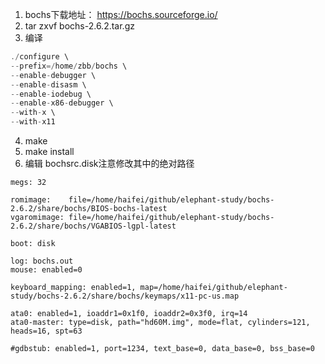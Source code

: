 1. bochs下载地址： https://bochs.sourceforge.io/
2. tar zxvf bochs-2.6.2.tar.gz
3. 编译
```c
./configure \
--prefix=/home/zbb/bochs \
--enable-debugger \
--enable-disasm \
--enable-iodebug \
--enable-x86-debugger \
--with-x \
--with-x11
```
4. make
5. make install
6. 编辑 bochsrc.disk注意修改其中的绝对路径
```shell
megs: 32

romimage:    file=/home/haifei/github/elephant-study/bochs-2.6.2/share/bochs/BIOS-bochs-latest
vgaromimage: file=/home/haifei/github/elephant-study/bochs-2.6.2/share/bochs/VGABIOS-lgpl-latest

boot: disk

log: bochs.out
mouse: enabled=0

keyboard_mapping: enabled=1, map=/home/haifei/github/elephant-study/bochs-2.6.2/share/bochs/keymaps/x11-pc-us.map

ata0: enabled=1, ioaddr1=0x1f0, ioaddr2=0x3f0, irq=14
ata0-master: type=disk, path="hd60M.img", mode=flat, cylinders=121, heads=16, spt=63

#gdbstub: enabled=1, port=1234, text_base=0, data_base=0, bss_base=0
```
